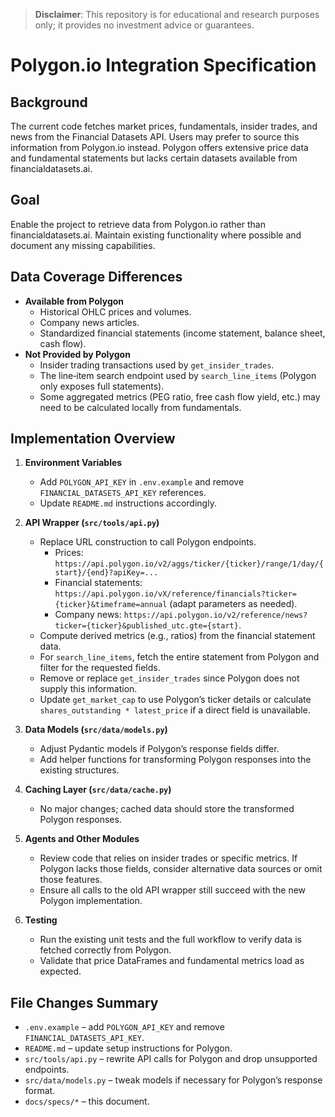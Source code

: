 > **Disclaimer**: This repository is for educational and research purposes only; it provides no investment advice or guarantees.
# Polygon.io Integration Specification

## Background
The current code fetches market prices, fundamentals, insider trades, and news from the Financial Datasets API. Users may prefer to source this information from Polygon.io instead. Polygon offers extensive price data and fundamental statements but lacks certain datasets available from financialdatasets.ai.

## Goal
Enable the project to retrieve data from Polygon.io rather than financialdatasets.ai. Maintain existing functionality where possible and document any missing capabilities.

## Data Coverage Differences
- **Available from Polygon**
  - Historical OHLC prices and volumes.
  - Company news articles.
  - Standardized financial statements (income statement, balance sheet, cash flow).
- **Not Provided by Polygon**
  - Insider trading transactions used by `get_insider_trades`.
  - The line‑item search endpoint used by `search_line_items` (Polygon only exposes full statements).
  - Some aggregated metrics (PEG ratio, free cash flow yield, etc.) may need to be calculated locally from fundamentals.

## Implementation Overview
1. **Environment Variables**
   - Add `POLYGON_API_KEY` in `.env.example` and remove `FINANCIAL_DATASETS_API_KEY` references.
   - Update `README.md` instructions accordingly.

2. **API Wrapper (`src/tools/api.py`)**
   - Replace URL construction to call Polygon endpoints.
     - Prices: `https://api.polygon.io/v2/aggs/ticker/{ticker}/range/1/day/{start}/{end}?apiKey=...`
     - Financial statements: `https://api.polygon.io/vX/reference/financials?ticker={ticker}&timeframe=annual` (adapt parameters as needed).
     - Company news: `https://api.polygon.io/v2/reference/news?ticker={ticker}&published_utc.gte={start}`.
   - Compute derived metrics (e.g., ratios) from the financial statement data.
   - For `search_line_items`, fetch the entire statement from Polygon and filter for the requested fields.
   - Remove or replace `get_insider_trades` since Polygon does not supply this information.
   - Update `get_market_cap` to use Polygon’s ticker details or calculate `shares_outstanding * latest_price` if a direct field is unavailable.

3. **Data Models (`src/data/models.py`)**
   - Adjust Pydantic models if Polygon’s response fields differ.
   - Add helper functions for transforming Polygon responses into the existing structures.

4. **Caching Layer (`src/data/cache.py`)**
   - No major changes; cached data should store the transformed Polygon responses.

5. **Agents and Other Modules**
   - Review code that relies on insider trades or specific metrics. If Polygon lacks those fields, consider alternative data sources or omit those features.
   - Ensure all calls to the old API wrapper still succeed with the new Polygon implementation.

6. **Testing**
   - Run the existing unit tests and the full workflow to verify data is fetched correctly from Polygon.
   - Validate that price DataFrames and fundamental metrics load as expected.

## File Changes Summary
- `.env.example` – add `POLYGON_API_KEY` and remove `FINANCIAL_DATASETS_API_KEY`.
- `README.md` – update setup instructions for Polygon.
- `src/tools/api.py` – rewrite API calls for Polygon and drop unsupported endpoints.
- `src/data/models.py` – tweak models if necessary for Polygon’s response format.
- `docs/specs/*` – this document.

